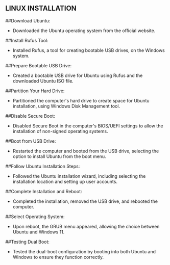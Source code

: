 ## LINUX INSTALLATION

##Download Ubuntu:
* Downloaded the Ubuntu operating system from the official website.


##Install Rufus Tool:
* Installed Rufus, a tool for creating bootable USB drives, on the Windows system.


##Prepare Bootable USB Drive:
* Created a bootable USB drive for Ubuntu using Rufus and the downloaded Ubuntu ISO file.


##Partition Your Hard Drive:
* Partitioned the computer's hard drive to create space for Ubuntu installation, using Windows Disk Management tool.


##Disable Secure Boot:
* Disabled Secure Boot in the computer's BIOS/UEFI settings to allow the installation of non-signed operating systems.


##Boot from USB Drive:
* Restarted the computer and booted from the USB drive, selecting the option to install Ubuntu from the boot menu.


##Follow Ubuntu Installation Steps:
* Followed the Ubuntu installation wizard, including selecting the installation location and setting up user accounts.

##Complete Installation and Reboot:
* Completed the installation, removed the USB drive, and rebooted the computer.


##Select Operating System:
* Upon reboot, the GRUB menu appeared, allowing the choice between Ubuntu and Windows 11.


##Testing Dual Boot:
* Tested the dual-boot configuration by booting into both Ubuntu and Windows to ensure they function correctly.
